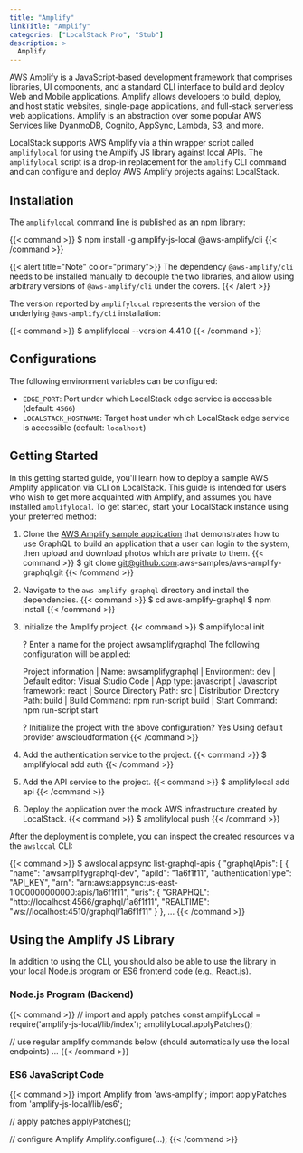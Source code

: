 ```yaml
---
title: "Amplify"
linkTitle: "Amplify"
categories: ["LocalStack Pro", "Stub"]
description: >
  Amplify
---
```


AWS Amplify is a JavaScript-based development framework that comprises libraries, UI components, and a standard CLI interface to build and deploy Web and Mobile applications. Amplify allows developers to build, deploy, and host static websites, single-page applications, and full-stack serverless web applications. Amplify is an abstraction over some popular AWS Services like DyanmoDB, Cognito, AppSync, Lambda, S3, and more.

LocalStack supports AWS Amplify via a thin wrapper script called `amplifylocal` for using the Amplify JS library against local APIs. The `amplifylocal` script is a drop-in replacement for the `amplify` CLI command and can configure and deploy AWS Amplify projects against LocalStack.

## Installation

The `amplifylocal` command line is published as an [npm library](https://www.npmjs.com/package/amplify-js-local):

{{< command >}}
$ npm install -g amplify-js-local @aws-amplify/cli
{{< /command >}}

{{< alert title="Note" color="primary">}}
The dependency `@aws-amplify/cli` needs to be installed manually to decouple the two libraries, and allow using arbitrary versions of `@aws-amplify/cli` under the covers.
{{< /alert >}}

The version reported by `amplifylocal` represents the version of the underlying `@aws-amplify/cli` installation:

{{< command >}}
$ amplifylocal --version
4.41.0
{{< /command >}}

## Configurations

The following environment variables can be configured:

* `EDGE_PORT`: Port under which LocalStack edge service is accessible (default: `4566`)
* `LOCALSTACK_HOSTNAME`: Target host under which LocalStack edge service is accessible (default: `localhost`)

## Getting Started

In this getting started guide, you'll learn how to deploy a sample AWS Amplify application via CLI on LocalStack. This guide is intended for users who wish to get more acquainted with Amplify, and assumes you have installed `amplifylocal`. To get started, start your LocalStack instance using your preferred method:

1. Clone the [AWS Amplify sample application](https://github.com/aws-samples/aws-amplify-graphql) that demonstrates how to use GraphQL to build an application that a user can login to the system, then upload and download photos which are private to them.
   {{< command >}}
   $ git clone git@github.com:aws-samples/aws-amplify-graphql.git
   {{< /command >}}

2. Navigate to the `aws-amplify-graphql` directory and install the dependencies.
   {{< command >}}
   $ cd aws-amplify-graphql
   $ npm install
   {{< /command >}}

3. Initialize the Amplify project.
   {{< command >}}
   $ amplifylocal init

   ? Enter a name for the project awsamplifygraphql
   The following configuration will be applied:

   Project information
   | Name: awsamplifygraphql
   | Environment: dev
   | Default editor: Visual Studio Code
   | App type: javascript
   | Javascript framework: react
   | Source Directory Path: src
   | Distribution Directory Path: build
   | Build Command: npm run-script build
   | Start Command: npm run-script start

   ? Initialize the project with the above configuration? Yes
   Using default provider  awscloudformation
   {{< /command >}}

4. Add the authentication service to the project.
   {{< command >}}
   $ amplifylocal add auth
   {{< /command >}}

5. Add the API service to the project.
   {{< command >}}
   $ amplifylocal add api
   {{< /command >}}

6. Deploy the application over the mock AWS infrastructure created by LocalStack.
   {{< command >}}
   $ amplifylocal push
   {{< /command >}}

After the deployment is complete, you can inspect the created resources via the `awslocal` CLI:

{{< command >}}
$ awslocal appsync list-graphql-apis
{
    "graphqlApis": [
        {
            "name": "awsamplifygraphql-dev",
            "apiId": "1a6f1f11",
            "authenticationType": "API_KEY",
            "arn": "arn:aws:appsync:us-east-1:000000000000:apis/1a6f1f11",
            "uris": {
                "GRAPHQL": "http://localhost:4566/graphql/1a6f1f11",
                "REALTIME": "ws://localhost:4510/graphql/1a6f1f11"
            }
        },
    ...
{{< /command >}}

## Using the Amplify JS Library

In addition to using the CLI, you should also be able to use the library in your local Node.js program or ES6 frontend code (e.g., React.js).

### Node.js Program (Backend)

{{< command >}}
// import and apply patches
const amplifyLocal = require('amplify-js-local/lib/index');
amplifyLocal.applyPatches();

// use regular amplify commands below (should automatically use the local endpoints)
...
{{< /command >}}

### ES6 JavaScript Code

{{< command >}}
import Amplify from 'aws-amplify';
import applyPatches from 'amplify-js-local/lib/es6';

// apply patches
applyPatches();

// configure Amplify
Amplify.configure(...);
{{< /command >}}
